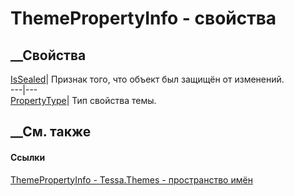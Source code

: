 # ThemePropertyInfo - свойства
##  __Свойства
[IsSealed](P_Tessa_Themes_ThemePropertyInfo_IsSealed.htm)| Признак того, что
объект был защищён от изменений.  
---|---  
[PropertyType](P_Tessa_Themes_ThemePropertyInfo_PropertyType.htm)|  Тип
свойства темы.  
## __См. также
#### Ссылки
[ThemePropertyInfo - ](T_Tessa_Themes_ThemePropertyInfo.htm)
[Tessa.Themes - пространство имён](N_Tessa_Themes.htm)
